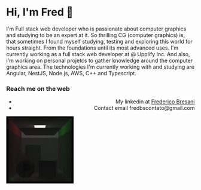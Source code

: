 # Hi, I'm Fred 👋
I'm Full stack web developer who is passionate about computer graphics and studying to be an expert at it. So thrilling CG (computer graphics) is, that sometimes I found myself studying, testing and exploring this world for hours straight. From the foundations until its most advanced uses. I'm currently working as a full stack web developer at @ Upplify Inc. And also, i'm working on personal projetcs to gather knowledge around the computer graphics area. The technologies I'm currently working with and studying are Angular, NestJS, Node.js, AWS, C++ and Typescript. 


### Reach me on the web
<ul align="right">
      <li>My linkedin at <a href="https://www.linkedin.com/in/fredericobs/" target="_blank">Frederico Bresani</a></li>
      <li>Contact email fredbscontato@gmail.com</li>
</ul>

<img src="https://raw.githubusercontent.com/FredericoBresani/path-tracer/bidirectional-path-tracing/presets/edge-case-30-samples-caustics.png" width="180" heigth="180">
      



